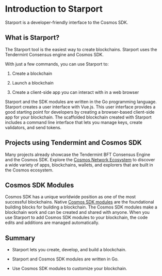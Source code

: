 # Introduction to Starport

Starport is a developer-friendly interface to the Cosmos SDK.

## What is Starport?

The Starport tool is the easiest way to create blockchains. Starport uses the Tendermint Consensus engine and Cosmos SDK.

With just a few commands, you can use Starport to:

1. Create a blockchain

2. Launch a blockchain

3. Create a client-side app you can interact with in a web browser <!-- not sure about this -->

Starport and the SDK modules are written in the Go programming language. Starport creates a user interface with Vue.js. This user interface provides a good starting point for developers by creating a browser-based client-side app for your blockchain. The scaffolded blockchain created with Starport includes a command line interface that lets you manage keys, create validators, and send tokens.

## Projects using Tendermint and Cosmos SDK

Many projects already showcase the Tendermint BFT Consensus Engine and the Cosmos SDK. Explore the [Cosmos Network Ecosystem](https://cosmos.network/ecosystem/apps) to discover a wide variety of apps, blockchains, wallets, and explorers that are built in the Cosmos ecosystem.

## Cosmos SDK Modules

Cosmos SDK has a unique worldwide position as one of the most successful blockchains. Native [Cosmos SDK modules](https://docs.cosmos.network/master/modules/) are the foundational building blocks for building a blockchain. The Cosmos SDK modules make a blockchain work and can be created and shared with anyone. When you use Starport to add Cosmos SDK modules to your blockchain, the code edits and additions are managed automatically. <!-- @denis tell me more about how Starport helps us add modules and manage code edits -->

## Summary

- Starport lets you create, develop, and build a blockchain.

- Starport and Cosmos SDK modules are written in Go.

- Use Cosmos SDK modules to customize your blockchain. <!-- oooh I want to learn more -->
